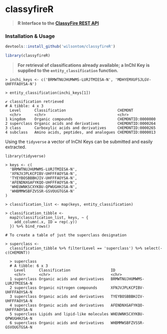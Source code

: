 # classyfireR

> __R Interface to the [ClassyFire REST API](http://classyfire.wishartlab.com)__


### Installation & Usage

```R
devtools::install_github('wilsontom/classyfireR')

library(classyfireR)
```

> __For retrieval of classifications already available; a InChI Key is supplied to the  `entity_classification` function.__

```
> inchi_keys <- c('BRMWTNUJHUMWMS-LURJTMIESA-N', 'MDHYEMXUFSJLGV-UHFFFAOYSA-N')

> entity_classification(inchi_keys[1])

✔ classification retrieved
# A tibble: 4 x 3
  Level      Classification                       CHEMONT          
  <chr>      <chr>                                <chr>            
1 kingdom    Organic compounds                    CHEMONTID:0000000
2 superclass Organic acids and derivatives        CHEMONTID:0000264
3 class      Carboxylic acids and derivatives     CHEMONTID:0000265
4 subclass   Amino acids, peptides, and analogues CHEMONTID:0000013
```

Using the `tidyverse` a vector of InChI Keys can be submitted and easily extracted.

```
library(tidyverse)

> keys <- c(
  'BRMWTNUJHUMWMS-LURJTMIESA-N',
  'XFNJVJPLKCPIBV-UHFFFAOYSA-N',
  'TYEYBOSBBBHJIV-UHFFFAOYSA-N',
  'AFENDNXGAFYKQO-UHFFFAOYSA-N',
  'WHEUWNKSCXYKBU-QPWUGHHJSA-N',
  'WHBMMWSBFZVSSR-GSVOUGTGSA-N'
)

> classification_list <- map(keys, entity_classification)

> classification_tibble <-
  map2(classification_list, keys, ~ {
    add_column(.x, ID = rep(.y))
  }) %>% bind_rows()

# To create a table of just the superclass designation

> superclass <-
  classification_tibble %>% filter(Level == 'superclass') %>% select(-c(CHEMONT))

  > superclass
  # A tibble: 6 x 3
    Level      Classification                  ID                         
    <chr>      <chr>                           <chr>                      
  1 superclass Organic acids and derivatives   BRMWTNUJHUMWMS-LURJTMIESA-N
  2 superclass Organic nitrogen compounds      XFNJVJPLKCPIBV-UHFFFAOYSA-N
  3 superclass Organic acids and derivatives   TYEYBOSBBBHJIV-UHFFFAOYSA-N
  4 superclass Organic acids and derivatives   AFENDNXGAFYKQO-UHFFFAOYSA-N
  5 superclass Lipids and lipid-like molecules WHEUWNKSCXYKBU-QPWUGHHJSA-N
  6 superclass Organic acids and derivatives   WHBMMWSBFZVSSR-GSVOUGTGSA-N
```
